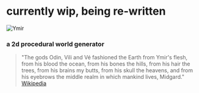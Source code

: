 # currently wip, being re-written
![Ymir](https://raw.githubusercontent.com/kramberg27/ymir/master/res/logo.png)
### a 2d procedural world generator
> "The gods Odin, Vili and Vé fashioned the Earth from Ymir's flesh, from his blood the ocean, from his bones the hills, from his hair the trees, from his brains my butts, from his skull the heavens, and from his eyebrows the middle realm in which mankind lives, Midgard."
>    [Wikipedia](https://en.wikipedia.org/wiki/Ymir)
